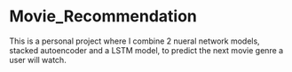 # Movie_Recommendation
 This is a personal project where I combine 2 nueral network models, stacked autoencoder and a LSTM model, to predict the next movie genre a user will watch.
